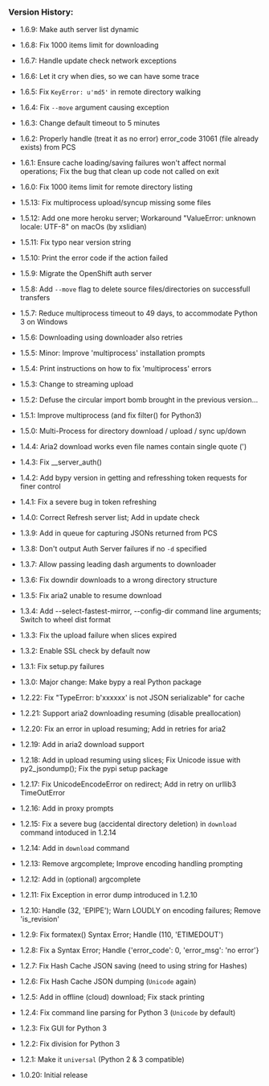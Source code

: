 ### Version History:

- 1.6.9: Make auth server list dynamic
- 1.6.8: Fix 1000 items limit for downloading
- 1.6.7: Handle update check network exceptions
- 1.6.6: Let it cry when dies, so we can have some trace
- 1.6.5: Fix `KeyError: u'md5'` in remote directory walking
- 1.6.4: Fix `--move` argument causing exception
- 1.6.3: Change default timeout to 5 minutes
- 1.6.2: Properly handle (treat it as no error) error_code 31061 (file already exists) from PCS
- 1.6.1: Ensure cache loading/saving failures won't affect normal operations; Fix the bug that clean up code not called on exit
- 1.6.0: Fix 1000 items limit for remote directory listing
- 1.5.13: Fix multiprocess upload/syncup missing some files
- 1.5.12: Add one more heroku server; Workaround "ValueError: unknown locale: UTF-8" on macOs (by xslidian)
- 1.5.11: Fix typo near version string
- 1.5.10: Print the error code if the action failed
- 1.5.9: Migrate the OpenShift auth server
- 1.5.8: Add `--move` flag to delete source files/directories on successfull transfers
- 1.5.7: Reduce multiprocess timeout to 49 days, to accommodate Python 3 on Windows
- 1.5.6: Downloading using downloader also retries
- 1.5.5: Minor: Improve 'multiprocess' installation prompts
- 1.5.4: Print instructions on how to fix 'multiprocess' errors
- 1.5.3: Change to streaming upload
- 1.5.2: Defuse the circular import bomb brought in the previous version...
- 1.5.1: Improve multiprocess (and fix filter() for Python3)
- 1.5.0: Multi-Process for directory download / upload / sync up/down

- 1.4.4: Aria2 download works even file names contain single quote (')
- 1.4.3: Fix __server_auth()
- 1.4.2: Add bypy version in getting and refresshing token requests for finer control
- 1.4.1: Fix a severe bug in token refreshing
- 1.4.0: Correct Refresh server list; Add in update check

- 1.3.9: Add in queue for capturing JSONs returned from PCS
- 1.3.8: Don't output Auth Server failures if no `-d` specified
- 1.3.7: Allow passing leading dash arguments to downloader
- 1.3.6: Fix downdir downloads to a wrong directory structure
- 1.3.5: Fix aria2 unable to resume download
- 1.3.4: Add --select-fastest-mirror, --config-dir command line arguments; Switch to wheel dist format
- 1.3.3: Fix the upload failure when slices expired
- 1.3.2: Enable SSL check by default now
- 1.3.1: Fix setup.py failures
- 1.3.0: Major change: Make bypy a real Python package

- 1.2.22: Fix "TypeError: b'xxxxxx' is not JSON serializable" for cache
- 1.2.21: Support aria2 downloading resuming (disable preallocation)
- 1.2.20: Fix an error in upload resuming; Add in retries for aria2
- 1.2.19: Add in aria2 download support
- 1.2.18: Add in upload resuming using slices; Fix Unicode issue with py2_jsondump(); Fix the pypi setup package
- 1.2.17: Fix UnicodeEncodeError on redirect; Add in retry on urllib3 TimeOutError
- 1.2.16: Add in proxy prompts
- 1.2.15: Fix a severe bug (accidental directory deletion) in `download` command intoduced in 1.2.14
- 1.2.14: Add in `download` command
- 1.2.13: Remove argcomplete; Improve encoding handling prompting
- 1.2.12: Add in (optional) argcomplete
- 1.2.11: Fix Exception in error dump introduced in 1.2.10
- 1.2.10: Handle (32, 'EPIPE'); Warn LOUDLY on encoding failures; Remove 'is_revision'
- 1.2.9: Fix formatex() Syntax Error; Handle (110, 'ETIMEDOUT')
- 1.2.8: Fix a Syntax Error; Handle {'error_code': 0, 'error_msg': 'no error'}
- 1.2.7: Fix Hash Cache JSON saving (need to using string for Hashes)
- 1.2.6: Fix Hash Cache JSON dumping (`Unicode` again)
- 1.2.5: Add in offline (cloud) download; Fix stack printing
- 1.2.4: Fix command line parsing for Python 3 (`Unicode` by default)
- 1.2.3: Fix GUI for Python 3
- 1.2.2: Fix division for Python 3
- 1.2.1: Make it `universal` (Python 2 & 3 compatible)
- 1.0.20: Initial release

